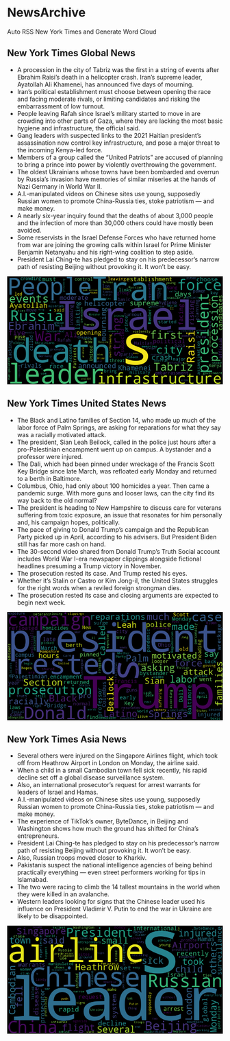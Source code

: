 # NewsArchive
Auto RSS New York Times and Generate Word Cloud

## New York Times Global News
* A procession in the city of Tabriz was the first in a string of events after Ebrahim Raisi’s death in a helicopter crash. Iran’s supreme leader, Ayatollah Ali Khamenei, has announced five days of mourning.
* Iran’s political establishment must choose between opening the race and facing moderate rivals, or limiting candidates and risking the embarrassment of low turnout.
* People leaving Rafah since Israel’s military started to move in are crowding into other parts of Gaza, where they are lacking the most basic hygiene and infrastructure, the official said.
* Gang leaders with suspected links to the 2021 Haitian president’s assassination now control key infrastructure, and pose a major threat to the incoming Kenya-led force.
* Members of a group called the “United Patriots” are accused of planning to bring a prince into power by violently overthrowing the government.
* The oldest Ukrainians whose towns have been bombarded and overrun by Russia’s invasion have memories of similar miseries at the hands of Nazi Germany in World War II.
* A.I.-manipulated videos on Chinese sites use young, supposedly Russian women to promote China-Russia ties, stoke patriotism — and make money.
* A nearly six-year inquiry found that the deaths of about 3,000 people and the infection of more than 30,000 others could have mostly been avoided.
* Some reservists in the Israel Defense Forces who have returned home from war are joining the growing calls within Israel for Prime Minister Benjamin Netanyahu and his right-wing coalition to step aside.
* President Lai Ching-te has pledged to stay on his predecessor’s narrow path of resisting Beijing without provoking it. It won’t be easy.

![Global](./global.png)
## New York Times United States News
* The Black and Latino families of Section 14, who made up much of the labor force of Palm Springs, are asking for reparations for what they say was a racially motivated attack.
* The president, Sian Leah Beilock, called in the police just hours after a pro-Palestinian encampment went up on campus. A bystander and a professor were injured.
* The Dali, which had been pinned under wreckage of the Francis Scott Key Bridge since late March, was refloated early Monday and returned to a berth in Baltimore.
* Columbus, Ohio, had only about 100 homicides a year. Then came a pandemic surge. With more guns and looser laws, can the city find its way back to the old normal?
* The president is heading to New Hampshire to discuss care for veterans suffering from toxic exposure, an issue that resonates for him personally and, his campaign hopes, politically.
* The pace of giving to Donald Trump’s campaign and the Republican Party picked up in April, according to his advisers. But President Biden still has far more cash on hand.
* The 30-second video shared from Donald Trump’s Truth Social account includes World War I-era newspaper clippings alongside fictional headlines presuming a Trump victory in November.
* The prosecution rested its case. And Trump rested his eyes.
* Whether it’s Stalin or Castro or Kim Jong-il, the United States struggles for the right words when a reviled foreign strongman dies.
* The prosecution rested its case and closing arguments are expected to begin next week.

![US](./usnews.png)
## New York Times Asia News
* Several others were injured on the Singapore Airlines flight, which took off from Heathrow Airport in London on Monday, the airline said.
* When a child in a small Cambodian town fell sick recently, his rapid decline set off a global disease surveillance system.
* Also, an international prosecutor’s request for arrest warrants for leaders of Israel and Hamas.
* A.I.-manipulated videos on Chinese sites use young, supposedly Russian women to promote China-Russia ties, stoke patriotism — and make money.
* The experience of TikTok’s owner, ByteDance, in Beijing and Washington shows how much the ground has shifted for China’s entrepreneurs.
* President Lai Ching-te has pledged to stay on his predecessor’s narrow path of resisting Beijing without provoking it. It won’t be easy.
* Also, Russian troops moved closer to Kharkiv.
* Pakistanis suspect the national intelligence agencies of being behind practically everything — even street performers working for tips in Islamabad.
* The two were racing to climb the 14 tallest mountains in the world when they were killed in an avalanche.
* Western leaders looking for signs that the Chinese leader used his influence on President Vladimir V. Putin to end the war in Ukraine are likely to be disappointed.

![Asian](./asian.png)

